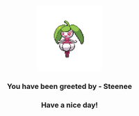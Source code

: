 <p align="center">
            <img src="https://raw.githubusercontent.com/PokeAPI/sprites/master/sprites/pokemon/762.png" width="150" height="150">
          </p>
          <h3 align="center">You have been greeted by - <b>Steenee</b></h3>
          <h3 align="center">Have a nice day!</h3>
        